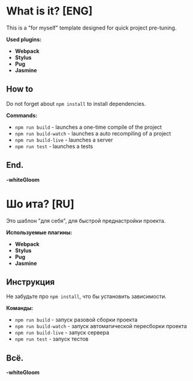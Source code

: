 # What is it? [ENG]
This is a "for myself" template designed for quick project pre-tuning.

**Used plugins:**

* **Webpack**
* **Stylus**
* **Pug**
* **Jasmine**

## How to
Do not forget about `npm install` to install dependencies.

**Commands:**

* `npm run build`  - launches a one-time compile of the project
* `npm run build-watch` - launches a auto recompiling of a project
* `npm run build-live` - launches a server
* `npm run test` - launches a tests

## End.

**-whiteGloom**


# Шо ита? [RU]
Это шаблон "для себя", для быстрой преднастройки проекта. 

**Используемые плагины:**

* **Webpack**
* **Stylus**
* **Pug**
* **Jasmine**


## Инструкция
Не забудьте про `npm install`, что бы установить зависимости.

**Команды:**
* `npm run build`  - запуск разовой сборки проекта
* `npm run build-watch` - запуск автоматической пересборки проекта
* `npm run build-live` - запуск сервера
* `npm run test` - запуск тестов

## Всё.

**-whiteGloom**
